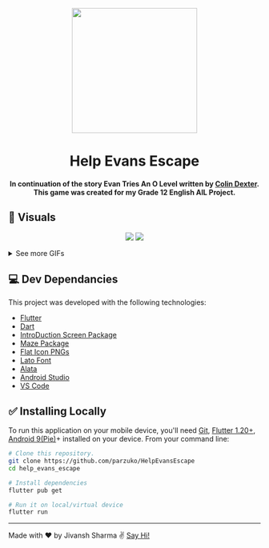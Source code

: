 <p align = "center">
    <img width="250" height="250" src="https://media.giphy.com/media/U23WM0YjoJHIY5FG4h/giphy.gif"/>
</p>
<h1 align="center">Help Evans Escape</h1>

<h4 align="center">
 In continuation of the story Evan Tries An O Level written by <a href="https://en.wikipedia.org/wiki/Colin_Dexter">Colin Dexter</a>. This game was created for my Grade 12 English AIL Project.</h4>

## :eyes: Visuals

<p align="center">
  <img src="https://media.giphy.com/media/lrmuYKUTykcQy0AuFZ/giphy.gif" />
  <img src="https://media.giphy.com/media/Qv9qaMOCJTrXgpfTW1/giphy.gif" />
  
</p>

<details>
<summary>See more GIFs</summary>
<br/>
<p align="center">
  <img src="https://media.giphy.com/media/lRM17JnOWOFKTVVqJ5/giphy.gif" />
  <img src="https://media.giphy.com/media/KdxG6NHcsI9gEOM9LN/giphy.gif" />
  <img src="https://media.giphy.com/media/lrE7XWD22UpcJJZTT1/giphy.gif" />
  
</p>
</details>

## :computer: Dev Dependancies

This project was developed with the following technologies:

- [Flutter](https://flutter.dev/)
- [Dart](https://dart.dev/)
- [IntroDuction Screen Package](https://pub.dev/packages/introduction_screen)
- [Maze Package](https://pub.dev/packages/maze)
- [Flat Icon PNGs](https://www.flaticon.com/)
- [Lato Font](https://fonts.google.com/specimen/Lato)
- [Alata](https://fonts.google.com/specimen/Alata)
- [Android Studio](https://developer.android.com/studio/?gclid=Cj0KCQjw-af6BRC5ARIsAALPIlXC-_n8F-uSVjsBxiFbx9EGrdC7NguDndjGOgtQnYbqferF7JkOpjIaAs_jEALw_wcB&gclsrc=aw.ds)
- [VS Code](https://code.visualstudio.com/)


## :white_check_mark: Installing Locally
To run this application on your mobile device, you'll need [Git](https://git-scm.com), [Flutter 1.20+](https://flutter.dev/docs/get-started/install/windows), [Android 9(Pie)](https://www.android.com/versions/pie-9-0/)+ installed on your device. From your command line:

```bash
# Clone this repository.
git clone https://github.com/parzuko/HelpEvansEscape
cd help_evans_escape

# Install dependencies
flutter pub get

# Run it on local/virtual device
flutter run
```

---

Made with ♥ by Jivansh Sharma :v: [Say Hi!](https://www.linkedin.com/in/jivansh-sharma-b373681a6/)